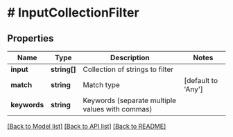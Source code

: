 # # InputCollectionFilter

## Properties

Name | Type | Description | Notes
------------ | ------------- | ------------- | -------------
**input** | **string[]** | Collection of strings to filter |
**match** | **string** | Match type | [default to 'Any']
**keywords** | **string** | Keywords (separate multiple values with commas) |

[[Back to Model list]](../../README.md#models) [[Back to API list]](../../README.md#endpoints) [[Back to README]](../../README.md)
